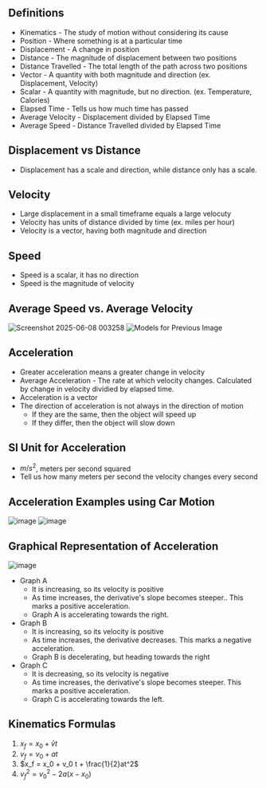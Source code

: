 ## Definitions
* Kinematics - The study of motion without considering its cause
* Position - Where something is at a particular time
* Displacement - A change in position
* Distance - The magnitude of displacement between two positions
* Distance Travelled - The total length of the path across two positions
* Vector - A quantity with both magnitude and direction (ex. Displacement, Velocity)
* Scalar - A quantity with magnitude, but no direction. (ex. Temperature, Calories)
* Elapsed Time - Tells us how much time has passed
* Average Velocity - Displacement divided by Elapsed Time
* Average Speed - Distance Travelled divided by Elapsed Time

## Displacement vs Distance
* Displacement has a scale and direction, while distance only has a scale.

## Velocity
* Large displacement in a small timeframe equals a large velocuty
* Velocity has units of distance divided by time (ex. miles per hour)
* Velocity is a vector, having both magnitude and direction

## Speed
* Speed is a scalar, it has no direction
* Speed is the magnitude of velocity

## Average Speed vs. Average Velocity
![Screenshot 2025-06-08 003258](https://github.com/user-attachments/assets/a1628e3e-a641-47fa-bf66-089cde088fa8)
![Models for Previous Image](https://github.com/user-attachments/assets/673fd2ea-ae93-46e8-a9d1-c3967df0038c)

## Acceleration
* Greater acceleration means a greater change in velocity
* Average Acceleration - The rate at which velocity changes. Calculated by change in velocity dividied by elapsed time.
* Acceleration is a vector
* The direction of acceleration is not always in the direction of motion
  * If they are the same, then the object will speed up
  * If they differ, then the object will slow down

## SI Unit for Acceleration
* $m/s^2$, meters per second squared
* Tell us how many meters per second the velocity changes every second

## Acceleration Examples using Car Motion
![image](https://github.com/user-attachments/assets/55c46b19-33e0-4f99-88bb-6e9efe0534b9)
![image](https://github.com/user-attachments/assets/d268062a-cd23-47b5-a441-e6fc3b6eca86)

## Graphical Representation of Acceleration
![image](https://github.com/user-attachments/assets/a4a2561b-9007-4eb5-82f6-f6e372d06162)
* Graph A
  * It is increasing, so its velocity is positive
  * As time increases, the derivative's slope becomes steeper.. This marks a positive acceleration.
  * Graph A is accelerating towards the right.
* Graph B
  * It is increasing, so its velocity is positive
  * As time increases, the derivative decreases. This marks a negative acceleration.
  * Graph B is decelerating, but heading towards the right
* Graph C
  * It is decreasing, so its velocity is negative
  * As time increases, the derivative's slope becomes steeper. This marks a positive acceleration.
  * Graph C is accelerating towards the left.

## Kinematics Formulas
1. $x_f = x_0 + \bar v t$
2. $v_f = v_0 + at$
3. $x_f = x_0 + v_0 t + \frac{1}{2}at^2$
4. $v_f^2 = v^2_0 - 2a(x - x_0)$